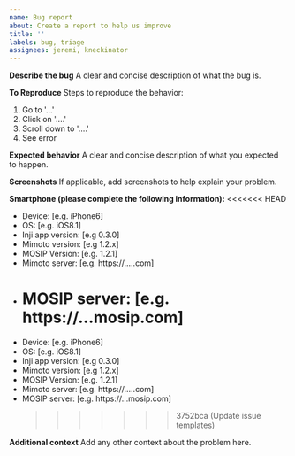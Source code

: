 ```yaml
---
name: Bug report
about: Create a report to help us improve
title: ''
labels: bug, triage
assignees: jeremi, kneckinator
---
```


**Describe the bug**
A clear and concise description of what the bug is.

**To Reproduce**
Steps to reproduce the behavior:

1. Go to '...'
2. Click on '....'
3. Scroll down to '....'
4. See error

**Expected behavior**
A clear and concise description of what you expected to happen.

**Screenshots**
If applicable, add screenshots to help explain your problem.

**Smartphone (please complete the following information):**
<<<<<<< HEAD

- Device: [e.g. iPhone6]
- OS: [e.g. iOS8.1]
- Inji app version: [e.g 0.3.0]
- Mimoto version: [e.g 1.2.x]
- MOSIP Version: [e.g. 1.2.1]
- Mimoto server: [e.g. https://.....com]
- # MOSIP server: [e.g. https://...mosip.com]
- Device: [e.g. iPhone6]
- OS: [e.g. iOS8.1]
- Inji app version: [e.g 0.3.0]
- Mimoto version: [e.g 1.2.x]
- MOSIP Version: [e.g. 1.2.1]
- Mimoto server: [e.g. https://.....com]
- MOSIP server: [e.g. https://...mosip.com]
  > > > > > > > 3752bca (Update issue templates)

**Additional context**
Add any other context about the problem here.

